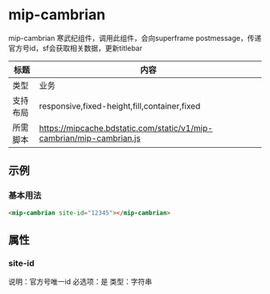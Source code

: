 # mip-cambrian

mip-cambrian 寒武纪组件，调用此组件，会向superframe postmessage，传递官方号id，sf会获取相关数据，更新titlebar

| 标题   | 内容                                       |
| ---- | ---------------------------------------- |
| 类型   | 业务                                       |
| 支持布局 | responsive,fixed-height,fill,container,fixed |
| 所需脚本 | https://mipcache.bdstatic.com/static/v1/mip-cambrian/mip-cambrian.js |

## 示例

### 基本用法
```html
<mip-cambrian site-id="12345"></mip-cambrian>
```

## 属性

### site-id

说明：官方号唯一id
必选项：是
类型：字符串
